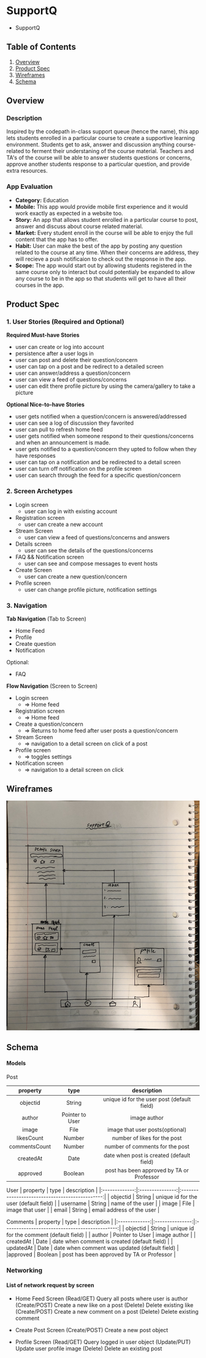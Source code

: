 # SupportQ
-  SupportQ
## Table of Contents
1. [Overview](#Overview)
1. [Product Spec](#Product-Spec)
1. [Wireframes](#Wireframes)
2. [Schema](#Schema)

## Overview
### Description
Inspired by the codepath in-class support queue (hence the name), this app lets students enrolled in a particular course to create a supportive learning environment. Students get to ask, answer and discussion anything course-related to ferment their understaning of the course material. Teachers and TA's of the course will be able to answer students questions or concerns, approve another students response to a particular question, and provide extra resources. 
### App Evaluation
- **Category:** Education 
- **Mobile:** This app would provide mobile first experience and it would work exactly as expected in a website too. 
- **Story:** An app that allows student enrolled in a particular course to post, answer and discuss about course related material.  
- **Market:** Every student enroll in the course will be able to enjoy the full content that the app has to offer. 
- **Habit:** User can make the best of the app by posting any question related to the course at any time. When their concerns are address, they will recieve a push notificaion to check out the response in the app.  
- **Scope:** The app would start out by allowing students registered in the same course only to interact but could potentialy be expanded to allow any course to be in the app so that students will get to have all their courses in the app. 

## Product Spec

### 1. User Stories (Required and Optional)

**Required Must-have Stories**

* user can create or log into account
* persistence after a user logs in
* user can post and delete their question/concern
* user can tap on a post and be redirect to a detailed screen
* user can answer/address a question/concern
* user can view a feed of questions/concerns
* user can edit there profile picture by using the camera/gallery to take a picture

**Optional Nice-to-have Stories**

* user gets notified when a question/concern is answered/addressed
* user can see a log of discussion they favorited
* user can pull to refresh home feed
* user gets notified when someone respond to their questions/concerns and when an announcement is made.
* user gets notified to a question/concern they upted to follow when they have responses
* user can tap on a notification and be redirected to a detail screen
* user can turn off notification on the profile screen
* user can search through the feed for a specific question/concern

### 2. Screen Archetypes

* Login screen
   *  user can log in with existing account
* Registration screen
   * user can create a new account
* Stream Screen
   * user can view a feed of questions/concerns and answers
* Details screen
   * user can see the details of the questions/concerns
* FAQ && Notification screen
   * user can see and compose messages to event hosts
* Create Screen
   * user can create a new question/concern 
* Profile screen
   * user can change profile picture, notification settings

### 3. Navigation

**Tab Navigation** (Tab to Screen)

* Home Feed
* Profile
* Create question
* Notification

Optional:
* FAQ

**Flow Navigation** (Screen to Screen)

* Login screen
   * => Home feed
* Registration screen
   * => Home feed
* Create a question/concern 
   * => Returns to home feed after user posts a question/concern
* Stream Screen 
   * => navigation to a detail screen on click of a post
* Profile screen
   * => toggles settings
* Notification screen
   * => navigation to a detail screen on click

## Wireframes
<img src="https://github.com/saikz72/SupportQ/blob/master/IMG_3799.jpg" width=600>


## Schema 
#### Models

Post

|   property    |      type       |                  description                   |
|:-------------:|:---------------:|:----------------------------------------------:|
|   objectid    |     String      |  unique id for the user post (default field)   |
|    author     | Pointer to User |                  image author                  |
|     image     |      File       |        image that user posts(optional)         |
|  likesCount   |     Number      |          number of likes for the post          |
| commentsCount |     Number      |          number of comments for the post                                      |
|   createdAt   |      Date       |   date when post is created (default field)    |
|approved      |       Boolean   |     post has been approved by TA or Professor |


User
|   property    |      type       |                  description                   |
|:-------------:|:---------------:|:----------------------------------------------:|
|   objectid    |     String      |  unique id for the user (default field)   |
|    username     | String |                  name of the user                 |
|     image     |      File       |        image that user          |
|  email      |       String   |     email address of the user |


Comments
|   property    |      type       |                  description                   |
|:-------------:|:---------------:|:----------------------------------------------:|
|   objectid    |     String      |  unique id for the comment (default field)   |
|    author     | Pointer to User |                  image author                  |
|   createdAt   |      Date       |   date when comment is created (default field)    |
|  updatedAt      |       Date   |     date when comment was updated (default field) |
|approved      |       Boolean   |     post has been approved by TA or Professor |


### Networking
#### List of network request by screen
* Home Feed Screen
    (Read/GET) Query all posts where user is author
    (Create/POST) Create a new like on a post
    (Delete) Delete existing like
    (Create/POST) Create a new comment on a post
    (Delete) Delete existing comment
    
* Create Post Screen
    (Create/POST) Create a new post object
    
* Profile Screen
    (Read/GET) Query logged in user object
    (Update/PUT) Update user profile image
    (Delete) Delete an existing post
